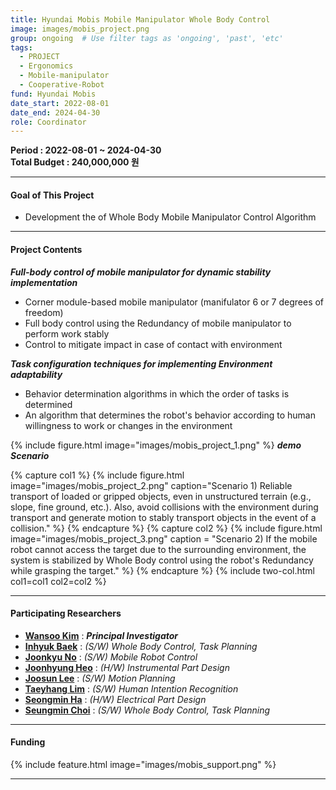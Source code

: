 ```yaml
---
title: Hyundai Mobis Mobile Manipulator Whole Body Control
image: images/mobis_project.png
group: ongoing  # Use filter tags as 'ongoing', 'past', 'etc'
tags:
  - PROJECT
  - Ergonomics
  - Mobile-manipulator
  - Cooperative-Robot
fund: Hyundai Mobis
date_start: 2022-08-01
date_end: 2024-04-30
role: Coordinator
---
```

**<i class="fas fa-sync"></i> Period : 2022-08-01 ~ 2024-04-30**   
**<i class="fas fa-won-sign"></i> Total Budget : 240,000,000 원**     


***   
#### <i class="fas fa-edit"></i>  **Goal of This Project**
* Development the of Whole Body Mobile Manipulator Control Algorithm

***    
#### <i class="far fa-edit"></i>  **Project Contents**   

**_Full-body control of mobile manipulator for dynamic stability implementation_**    
- Corner module-based mobile manipulator (manifulator 6 or 7 degrees of freedom)
- Full body control using the Redundancy of mobile manipulator to perform work stably
- Control to mitigate impact in case of contact with environment


**_Task configuration techniques for implementing Environment adaptability_**
- Behavior determination algorithms in which the order of tasks is determined
- An algorithm that determines the robot's behavior according to human willingness to work or changes in the environment

{%
  include figure.html
  image="images/mobis_project_1.png"
%}
**_demo Scenario_**

{% capture col1 %}
{%
  include figure.html
  image="images/mobis_project_2.png"
  caption="Scenario 1) Reliable transport of loaded or gripped objects, even in unstructured terrain (e.g., slope, fine ground, etc.). Also, avoid collisions with the environment during transport and generate motion to stably transport objects in the event of a collision."
%}
{% endcapture %}
{% capture col2 %}
{%
  include figure.html
  image="images/mobis_project_3.png"
  caption = "Scenario 2) If the mobile robot cannot access the target due to the surrounding environment, the system is stabilized by Whole Body control using the robot's Redundancy while grasping the target."
%}
{% endcapture %}
{% include two-col.html col1=col1 col2=col2 %}  

***    
#### **<i class="fas fa-user-circle"></i> Participating Researchers**
* [**Wansoo Kim**](http://harco.hanyang.ac.kr/members/Wansoo-Kim.html)   : **_Principal Investigator_**  
* [**Inhyuk Baek**](http://harco.hanyang.ac.kr/members/Inhyuk-Baek.html)   : *(S/W) Whole Body Control, Task Planning*
* [**Joonkyu No**](http://harco.hanyang.ac.kr/members/Joonkyu-No.html)   :    *(S/W) Mobile Robot Control*
* [**Joonhyung Heo**](http://harco.hanyang.ac.kr/members/Junhyung-Heo.html)   :   *(H/W) Instrumental Part Design*
* [**Joosun Lee**](http://harco.hanyang.ac.kr/members/Joosun-Lee.html)   :   *(S/W) Motion Planning*
* [**Taeyhang Lim**](http://harco.hanyang.ac.kr/members/Taeyhang-Lim.html)   :   *(S/W) Human Intention Recognition*
* [**Seongmin Ha**](http://harco.hanyang.ac.kr/members/Seongmin-Ha.html)   :   *(H/W) Electrical Part Design*
* [**Seungmin Choi**](http://harco.hanyang.ac.kr/members/Seungmin-Choi.html)   :   *(S/W) Whole Body Control, Task Planning*

***

#### **<i class="fas fa-money-bill-wave-alt"></i> Funding**
{%
  include feature.html
  image="images/mobis_support.png"
%}   
***   